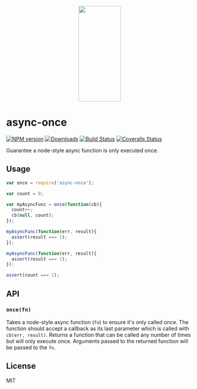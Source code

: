 <p align="center">
  <a href="http://gulpjs.com">
    <img height="257" width="114" src="https://raw.githubusercontent.com/gulpjs/artwork/master/gulp-2x.png">
  </a>
</p>

# async-once

[![NPM version][npm-image]][npm-url] [![Downloads][downloads-image]][npm-url] [![Build Status][ci-image]][ci-url] [![Coveralls Status][coveralls-image]][coveralls-url]

Guarantee a node-style async function is only executed once.

## Usage

```js
var once = require('async-once');

var count = 0;

var myAsyncFunc = once(function(cb){
  count++;
  cb(null, count);
});

myAsyncFunc(function(err, result){
  assert(result === 1);
});

myAsyncFunc(function(err, result){
  assert(result === 1);
});

assert(count === 1);
```

## API

### `once(fn)`

Takes a node-style async function (`fn`) to ensure it's only called once. The function should accept a callback as its last parameter which is called with `cb(err, result)`. Returns a function that can be called any number of times but will only execute once. Arguments passed to the returned function will be passed to the `fn`.

## License

MIT

<!-- prettier-ignore-start -->
[downloads-image]: https://img.shields.io/npm/dm/async-once.svg?style=flat-square
[npm-url]: https://www.npmjs.com/package/async-once
[npm-image]: https://img.shields.io/npm/v/async-once.svg?style=flat-square

[ci-url]: https://github.com/gulpjs/async-once/actions?query=workflow:dev
[ci-image]: https://img.shields.io/github/workflow/status/gulpjs/async-once/dev?style=flat-square

[coveralls-url]: https://coveralls.io/r/gulpjs/async-once
[coveralls-image]: https://img.shields.io/coveralls/gulpjs/async-once/master.svg?style=flat-square
<!-- prettier-ignore-end -->
